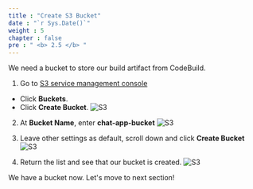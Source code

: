 ```yaml
---
title : "Create S3 Bucket"
date : "`r Sys.Date()`"
weight : 5
chapter : false
pre : " <b> 2.5 </b> "
---
```


We need a bucket to store our build artifact from CodeBuild.

1. Go to [S3 service management console](https://eu-west-2.console.aws.amazon.com/s3/home)
  + Click **Buckets**.
  + Click **Create Bucket**.
![S3](/images/2.prerequisite/042-createbucket.png)

2. At **Bucket Name**, enter **chat-app-bucket**
![S3](/images/2.prerequisite/043-createbucket.png)

3. Leave other settings as default, scroll down and click **Create Bucket**
![S3](/images/2.prerequisite/044-createbucket.png)

4. Return the list and see that our bucket is created.
![S3](/images/2.prerequisite/045-createbucket.png)

We have a bucket now. Let's move to next section!